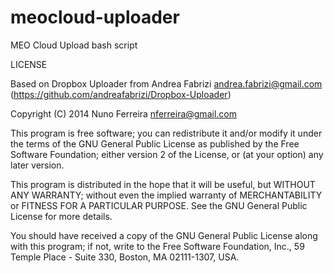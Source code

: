 meocloud-uploader
=================

MEO Cloud Upload bash script

LICENSE

Based on Dropbox Uploader from Andrea Fabrizi <andrea.fabrizi@gmail.com>
(https://github.com/andreafabrizi/Dropbox-Uploader)

Copyright (C) 2014 Nuno Ferreira <nferreira@gmail.com>

This program is free software; you can redistribute it and/or modify
it under the terms of the GNU General Public License as published by
the Free Software Foundation; either version 2 of the License, or
(at your option) any later version.

This program is distributed in the hope that it will be useful,
but WITHOUT ANY WARRANTY; without even the implied warranty of
MERCHANTABILITY or FITNESS FOR A PARTICULAR PURPOSE.  See the
GNU General Public License for more details.

You should have received a copy of the GNU General Public License
along with this program; if not, write to the Free Software
Foundation, Inc., 59 Temple Place - Suite 330, Boston, MA 02111-1307, USA.
